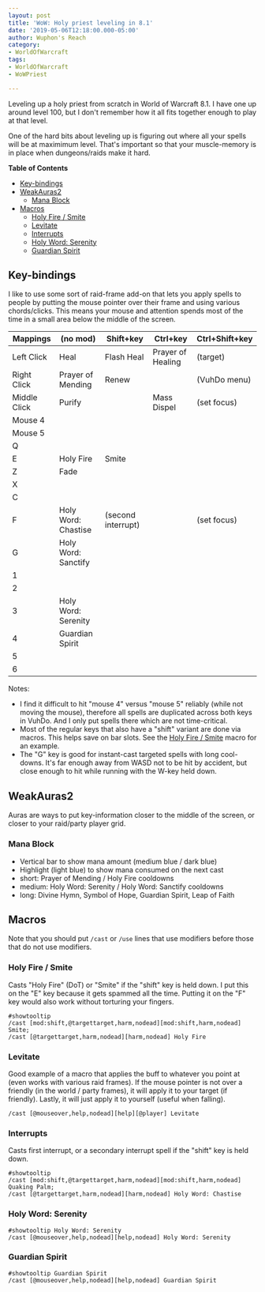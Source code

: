 ```yaml
---
layout: post
title: 'WoW: Holy priest leveling in 8.1'
date: '2019-05-06T12:18:00.000-05:00'
author: Wuphon's Reach
category:
- WorldOfWarcraft
tags:
- WorldOfWarcraft
- WoWPriest

---
```


Leveling up a holy priest from scratch in World of Warcraft 8.1.  I have one up around level 100, but I don't remember how it all fits together enough to play at that level.

One of the hard bits about leveling up is figuring out where all your spells will be at maximimum level.  That's important so that your muscle-memory is in place when dungeons/raids make it hard.

**Table of Contents**

- [Key-bindings](#key-bindings)
- [WeakAuras2](#weakauras2)
  - [Mana Block](#mana-block)
- [Macros](#macros)
  - [Holy Fire / Smite](#holy-fire--smite)
  - [Levitate](#levitate)
  - [Interrupts](#interrupts)
  - [Holy Word: Serenity](#holy-word-serenity)
  - [Guardian Spirit](#guardian-spirit)

## Key-bindings

I like to use some sort of raid-frame add-on that lets you apply spells to people by putting the mouse pointer over their frame and using various chords/clicks.  This means your mouse and attention spends most of the time in a small area below the middle of the screen.

Mappings|(no mod)|Shift+key|Ctrl+key|Ctrl+Shift+key
-|-|-|-|-
Left Click|Heal|Flash Heal|Prayer of Healing|(target)
Right Click|Prayer of Mending|Renew||(VuhDo menu)
Middle Click|Purify||Mass Dispel|(set focus)
Mouse 4||||
Mouse 5||||
Q||||
E|Holy Fire|Smite||
Z|Fade|||
X||||
C||||
F|Holy Word: Chastise|(second interrupt)||(set focus)
G|Holy Word: Sanctify|||
1||||
2||||
3|Holy Word: Serenity|||
4|Guardian Spirit|||
5||||
6||||

Notes: 

- I find it difficult to hit "mouse 4" versus "mouse 5" reliably (while not moving the mouse), therefore all spells are duplicated across both keys in VuhDo.  And I only put spells there which are not time-critical.
- Most of the regular keys that also have a "shift" variant are done via macros.  This helps save on bar slots.  See the [Holy Fire / Smite](#holy-fire--smite) macro for an example.
- The "G" key is good for instant-cast targeted spells with long cool-downs.  It's far enough away from WASD not to be hit by accident, but close enough to hit while running with the W-key held down.

## WeakAuras2

Auras are ways to put key-information closer to the middle of the screen, or closer to your raid/party player grid.

### Mana Block

- Vertical bar to show mana amount (medium blue / dark blue)
- Highlight (light blue) to show mana consumed on the next cast
- short: Prayer of Mending / Holy Fire cooldowns
- medium: Holy Word: Serenity / Holy Word: Sanctify cooldowns
- long: Divine Hymn, Symbol of Hope, Guardian Spirit, Leap of Faith

## Macros

Note that you should put `/cast` or `/use` lines that use modifiers before those that do not use modifiers.

### Holy Fire / Smite

Casts "Holy Fire" (DoT) or "Smite" if the "shift" key is held down.  I put this on the "E" key because it gets spammed all the time.  Putting it on the "F" key would also work without torturing your fingers.

```
#showtooltip
/cast [mod:shift,@targettarget,harm,nodead][mod:shift,harm,nodead] Smite;
/cast [@targettarget,harm,nodead][harm,nodead] Holy Fire
```

### Levitate

Good example of a macro that applies the buff to whatever you point at (even works with various raid frames).  If the mouse pointer is not over a friendly (in the world / party frames), it will apply it to your target (if friendly).  Lastly, it will just apply it to yourself (useful when falling).

```
/cast [@mouseover,help,nodead][help][@player] Levitate
```

### Interrupts

Casts first interrupt, or a secondary interrupt spell if the "shift" key is held down. 

```
#showtooltip
/cast [mod:shift,@targettarget,harm,nodead][mod:shift,harm,nodead] Quaking Palm;
/cast [@targettarget,harm,nodead][harm,nodead] Holy Word: Chastise
```

### Holy Word: Serenity

```
#showtooltip Holy Word: Serenity
/cast [@mouseover,help,nodead][help,nodead] Holy Word: Serenity
```

### Guardian Spirit

```
#showtooltip Guardian Spirit
/cast [@mouseover,help,nodead][help,nodead] Guardian Spirit
```
